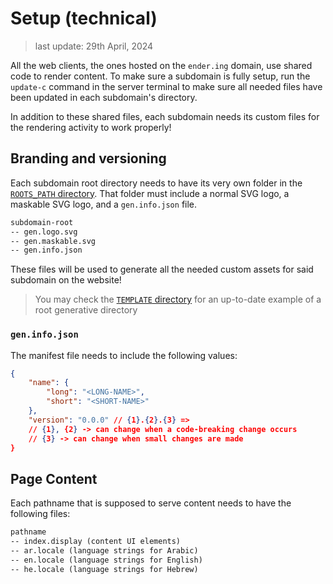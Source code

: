 # Setup (technical)

> last update: 29th April, 2024

All the web clients, the ones hosted on the `ender.ing` domain, use shared code to render content. To make sure a subdomain is fully setup, run the `update-c` command in the server terminal to make sure all needed files have been updated in each subdomain's directory.

In addition to these shared files, each subdomain needs its custom files for the rendering activity to work properly!

## Branding and versioning

Each subdomain root directory needs to have its very own folder in the [`ROOTS_PATH` directory](https://github.com/Ender-ing/render-activity/blob/main/BUILD.env). That folder must include a normal SVG logo, a maskable SVG logo, and a `gen.info.json` file.

```txt
subdomain-root
-- gen.logo.svg
-- gen.maskable.svg
-- gen.info.json
```

These files will be used to generate all the needed custom assets for said subdomain on the website!

> You may check the [`TEMPLATE` directory](https://github.com/Ender-ing/render-activity/tree/main/TEMPLATE) for an up-to-date example of a root generative directory

### `gen.info.json`

The manifest file needs to include the following values:

```json
{
    "name": {
        "long": "<LONG-NAME>",
        "short": "<SHORT-NAME>"
    },
    "version": "0.0.0" // {1}.{2}.{3} =>
    // {1}, {2} -> can change when a code-breaking change occurs
    // {3} -> can change when small changes are made
}
```

## Page Content

Each pathname that is supposed to serve content needs to have the following files:

```txt
pathname
-- index.display (content UI elements)
-- ar.locale (language strings for Arabic)
-- en.locale (language strings for English)
-- he.locale (language strings for Hebrew)
```

